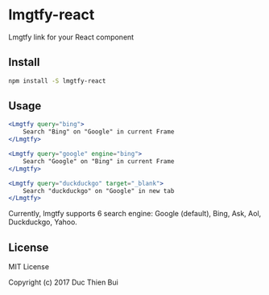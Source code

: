 # lmgtfy-react

Lmgtfy link for your React component

## Install
```bash
npm install -S lmgtfy-react
```
## Usage
```jsx
<Lmgtfy query="bing">
    Search "Bing" on "Google" in current Frame
</Lmgtfy>

<Lmgtfy query="google" engine="bing">
    Search "Google" on "Bing" in current Frame
</Lmgtfy>

<Lmgtfy query="duckduckgo" target="_blank">
    Search "duckduckgo" on "Google" in new tab
</Lmgtfy>
```
Currently, lmgtfy supports 6 search engine: Google (default), Bing, Ask, Aol, Duckduckgo, Yahoo.

## License
MIT License

Copyright (c) 2017 Duc Thien Bui
